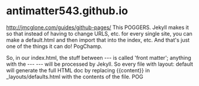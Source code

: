 # antimatter543.github.io
 http://jmcglone.com/guides/github-pages/ This POGGERS.
 Jekyll makes it so that instead of having to change URLS, etc. for every single site, you can make a default.html and then import that into the index, etc. And that's just one of the things it can do! PogChamp.


 So, in our index.html, the stuff between --- is called 'front matter'; anything with the --- --- will be processed by Jekyll.
 So every file with layout: default will generate the full HTML doc by replacing {{content}} in _layouts/defaults.html with the contents of the file. POG